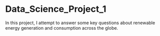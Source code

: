 # Data_Science_Project_1
In this project, I attempt to answer some key questions about renewable energy generation and consumption across the globe.
